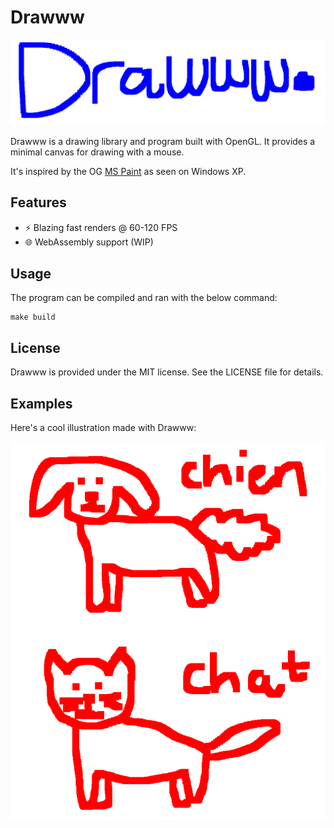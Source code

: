 # Drawww

![Drawww logo](./images/logo.png)

Drawww is a drawing library and program built with OpenGL. It provides a minimal canvas for drawing with a mouse.

It's inspired by the OG [MS Paint](https://en.wikipedia.org/wiki/Microsoft_Paint) as seen on Windows XP.

## Features

- ⚡️ Blazing fast renders @ 60-120 FPS
- 🌐 WebAssembly support (WIP)

## Usage

The program can be compiled and ran with the below command:

```
make build
```

## License

Drawww is provided under the MIT license. See the LICENSE file for details.

## Examples

Here's a cool illustration made with Drawww:

![Draw illustration](./images/illustration.png)
